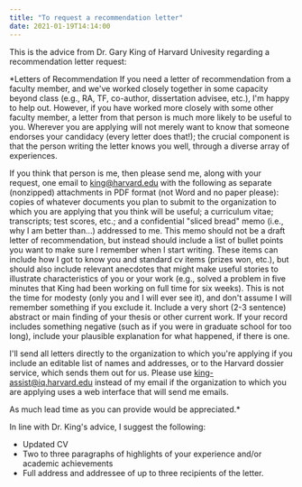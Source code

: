 ```yaml
---
title: "To request a recommendation letter"
date: 2021-01-19T14:14:00
---
```


This is the advice from Dr. Gary King of Harvard Univesity regarding a recommendation letter request:

*Letters of Recommendation
If you need a letter of recommendation from a faculty member, and we've worked closely together in some capacity beyond class (e.g., RA, TF, co-author, dissertation advisee, etc.), I'm happy to help out. However, if you have worked more closely with some other faculty member, a letter from that person is much more likely to be useful to you.  Wherever you are applying will not merely want to know that someone endorses your candidacy (every letter does that!); the crucial component is that the person writing the letter knows you well, through a diverse array of experiences.

If you think that person is me, then please send me, along with your request, one email to king@harvard.edu with the following as separate (nonzipped) attachments in PDF format (not Word and no paper please): copies of whatever documents you plan to submit to the organization to which you are applying that you think will be useful; a curriculum vitae; transcripts; test scores, etc.; and a confidential "sliced bread" memo (i.e., why I am better than...) addressed to me. This memo should not be a draft letter of recommendation, but instead should include a list of bullet points you want to make sure I remember when I start writing. These items can include how I got to know you and standard cv items (prizes won, etc.), but should also include relevant anecdotes that might make useful stories to illustrate characteristics of you or your work (e.g., solved a problem in five minutes that King had been working on full time for six weeks). This is not the time for modesty (only you and I will ever see it), and don't assume I will remember something if you exclude it. Include a very short (2-3 sentence) abstract or main finding of your thesis or other current work. If your record includes something negative (such as if you were in graduate school for too long), include your plausible explanation for what happened, if there is one. 

I'll send all letters directly to the organization to which you're applying if you include an editable list of names and addresses, or to the Harvard dossier service, which sends them out for us.  Please use king-assist@iq.harvard.edu instead of my email if the organization to which you are applying uses a web interface that will send me emails.

As much lead time as you can provide would be appreciated.*

In line with Dr. King's advice, I suggest the following:

- Updated CV
- Two to three paragraphs of highlights of your experience and/or academic achievements
- Full address and addressee of up to three recipients of the letter.
